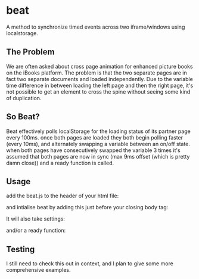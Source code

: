 beat
====

A method to synchronize timed events across two iframe/windows using localstorage.

The Problem
-----------

We are often asked about cross page animation for enhanced picture books on the iBooks platform. The problem is that the two separate pages are in fact two separate documents and loaded independently. Due to the variable time difference in between loading the left page and then the right page, it's not possible to get an element to cross the spine without seeing some kind of duplication.

So Beat?
--------

Beat effectively polls localStorage for the loading status of its partner page every 100ms. once both pages are loaded they both begin polling faster (every 10ms), and alternately swapping a variable between an on/off state. when both pages have consecutively swapped the variable 3 times it's assumed that both pages are now in sync (max 9ms offset (which is pretty damn close)) and a ready function is called.

Usage
-----

add the beat.js to the header of your html file:
<script src="../beat.js" type="text/javascript"></script>

and intialise beat by adding this just before your closing body tag:

<script type="text/javascript">
	beat.init();
</script>

It will also take settings:

<script type="text/javascript">
	beat.settings = {
		ident: 'thebeat123', // variable used in relation to a specific pair of beat scripts, change if you have multiple pairs running on the same page.
		loadClass: 'beat' // the class added by default to the body element of the page on beat executing.
	};
	beat.init();
</script>

and/or a ready function:

<script type="text/javascript">
	beat.init();
	beat.ready(function () {
		var output = document.getElementById("output")
		output.innerHTML = "READY!";
	});
</script> 


Testing
-------

I still need to check this out in context, and I plan to give some more comprehensive examples.
